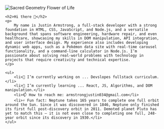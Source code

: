 <!DOCTYPE html>
<html lang="en">
<head>
    <meta charset="UTF-8">
    <meta name="viewport" content="width=device-width, initial-scale=1.0">
    <title>Justin Armstrong - Full Stack Developer</title>
    <link rel="stylesheet" href="./styles.css">
</head>
<body>
    <img src="https://destinationdeluxe.com/wp-content/uploads/2020/05/Sacred-Geometry-Flower-of-Life-Explained-Destination-Deluxe.jpg" alt="Sacred Geometry Flower of Life">
    
    <h2>Hi there 👋</h2>
    <p>
        My name is Justin Armstrong, a full-stack developer with a strong foundation in HTML, CSS, JavaScript, and Node.js, and a versatile background that spans software engineering, hardware repair, and even healthcare, showcasing my skills in DOM manipulation, API integration, and user interface design. My experience also includes developing dynamic web apps, such as a Pokémon data site with real-time carousel functionality, and a command-line calculator in Node.js. I’m passionate about solving real-world problems with technology in projects that require creativity and technical expertise.
    </p>

    <ul>
        <li>🔭 I’m currently working on ... Devslopes fullstack curriculum.</li>
        <li>🌱 I’m currently learning ... React, JS, Algorithms, and DOM manipulation.</li>
        <li>📫 How to reach me: armstrongjustin034@gmail.com</li>
        <li>⚡ Fun fact: Neptune takes 165 years to complete one full orbit around the Sun. Since it was discovered in 1846, Neptune only finished its first full post-discovery orbit in 2011. Demoted planet Pluto has yet to match this – it is not even close to completing one full, 248-year orbit since its discovery in 1930.</li>
    </ul>
</body>
</html>

